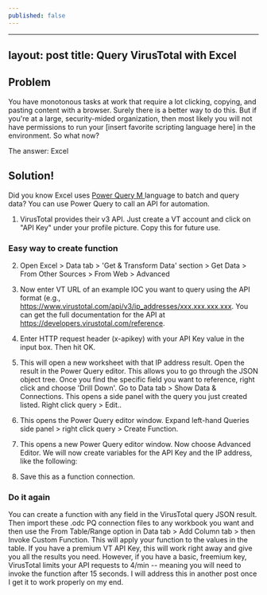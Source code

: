 ```yaml
---
published: false
---
```

---
layout: post
title: Query VirusTotal with Excel
---

## Problem

You have monotonous tasks at work that require a lot clicking, copying, and pasting content with a browser. Surely there is a better way to do this. But if you're at a large, security-mided organization, then most likely you will not have permissions to run your \[insert favorite scripting language here\] in the environment. So what now?

The answer: Excel

## Solution!

Did you know Excel uses [Power Query M ](https://docs.microsoft.com/en-us/powerquery-m/) language to batch and query data? You can use Power Query to call an API for automation.

1. VirusTotal provides their v3 API. Just create a VT account and click on "API Key" under your profile picture. Copy this for future use.

### Easy way to create function


2. Open Excel > Data tab > 'Get & Transform Data' section > Get Data > From Other Sources > From Web > Advanced

3. Now enter VT URL of an example IOC you want to query using the API format (e.g., https://www.virustotal.com/api/v3/ip_addresses/xxx.xxx.xxx.xxx. You can get the full documentation for the API at https://developers.virustotal.com/reference.

4. Enter HTTP request header (x-apikey) with your API Key value in the input box. Then hit OK.

5. This will open a new worksheet with that IP address result. Open the result in the Power Query editor. This allows you to go through the JSON object tree. Once you find the specific field you want to reference, right click and choose 'Drill Down'. Go to Data tab > Show Data & Connections. This opens a side panel with the query you just created listed. Right click query > Edit..

6. This opens the Power Query editor window. Expand left-hand Queries side panel > right click query > Create Function.

7. This opens a new Power Query editor window. Now choose Advanced Editor. We will now create variables for the API Key and the IP address, like the following:

8. Save this as a function connection.

### Do it again

You can create a function with any field in the VirusTotal query JSON result. Then import these .odc PQ connection files to any workbook you want and then use the From Table/Range option in Data tab > Add Column tab > then Invoke Custom Function. This will apply your function to the values in the table. If you have a premium VT API Key, this will work right away and give you all the results you need. However, if you have a basic, freemium key, VirusTotal limits your API requests to 4/min -- meaning you will need to invoke the function after 15 seconds. I will address this in another post once I get it to work properly on my end.
